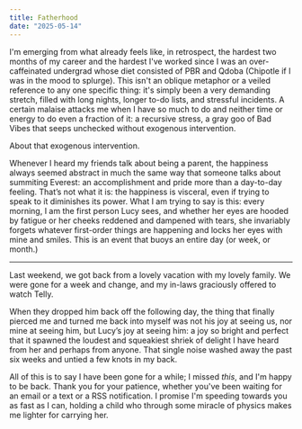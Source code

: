 ```yaml
---
title: Fatherhood
date: "2025-05-14"
---
```


I'm emerging from what already feels like, in retrospect, the hardest two months of my career and the hardest I've worked since I was an over-caffeinated undergrad whose diet consisted of PBR and Qdoba (Chipotle if I was in the mood to splurge). This isn't an oblique metaphor or a veiled reference to any one specific thing: it's simply been a very demanding stretch, filled with long nights, longer to-do lists, and stressful incidents. A certain malaise attacks me when I have so much to do and neither time or energy to do even a fraction of it: a recursive stress, a gray goo of Bad Vibes that seeps unchecked without exogenous intervention. 

About that exogenous intervention.

Whenever I heard my friends talk about being a parent, the happiness always seemed abstract in much the same way that someone talks about summiting Everest: an accomplishment and pride more than a day-to-day feeling. That’s not what it is: the happiness is visceral, even if trying to speak to it diminishes its power. What I am trying to say is this: every morning, I am the first person Lucy sees, and whether her eyes are hooded by fatigue or her cheeks reddened and dampened with tears, she invariably forgets whatever first-order things are happening and locks her eyes with mine and smiles. This is an event that buoys an entire day (or week, or month.)

---

Last weekend, we got back from a lovely vacation with my lovely family. We were gone for a week and change, and my in-laws graciously offered to watch Telly. 

When they dropped him back off the following day, the thing that finally pierced me and turned me back into myself was not his joy at seeing us, nor mine at seeing him, but Lucy’s joy at seeing him: a joy so bright and perfect that it spawned the loudest and squeakiest shriek of delight I have heard from her and perhaps from anyone. That single noise washed away the past six weeks and untied a few knots in my back.

All of this is to say I have been gone for a while; I missed _this_, and I'm happy to be back. Thank you for your patience, whether you've been waiting for an email or a text or a RSS notification. I promise I'm speeding towards you as fast as I can, holding a child who through some miracle of physics makes me lighter for carrying her.





